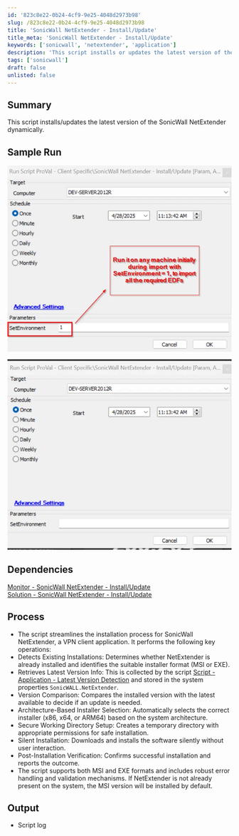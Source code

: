 ```yaml
---
id: '823c8e22-0b24-4cf9-9e25-4048d2973b98'
slug: /823c8e22-0b24-4cf9-9e25-4048d2973b98
title: 'SonicWall NetExtender - Install/Update'
title_meta: 'SonicWall NetExtender - Install/Update'
keywords: ['sonicwall', 'netextender', 'application']
description: 'This script installs or updates the latest version of the SonicWall NetExtender dynamically.'
tags: ['sonicwall']
draft: false
unlisted: false
---
```


## Summary
This script installs/updates the latest version of the SonicWall NetExtender dynamically.

## Sample Run

![Import EDFs Sample Run](../../../static/img/docs/823c8e22-0b24-4cf9-9e25-4048d2973b98/image.webp)

![Deploy SonicWall NetExtender Sample Run](../../../static/img/docs/823c8e22-0b24-4cf9-9e25-4048d2973b98/image-1.webp)

## Dependencies

 [Monitor - SonicWall NetExtender - Install/Update](/docs/b0ca57d2-351c-4f1d-9d98-954c1d77777e)  
 [Solution - SonicWall NetExtender - Install/Update](/docs/70d9b103-f73f-4e68-a4aa-d2651e44d09a)

## Process

- The script streamlines the installation process for SonicWall NetExtender, a VPN client application. It performs the following key operations:
- Detects Existing Installations: Determines whether NetExtender is already installed and identifies the suitable installer format (MSI or EXE).
- Retrieves Latest Version Info: This is collected by the script [Script - Application - Latest Version Detection](/docs/ffb77c6c-8dd7-4ca5-82a2-327b1658cbde) and stored in the system properties `SonicWALL.NetExtender`.
- Version Comparison: Compares the installed version with the latest available to decide if an update is needed.
- Architecture-Based Installer Selection: Automatically selects the correct installer (x86, x64, or ARM64) based on the system architecture.
- Secure Working Directory Setup: Creates a temporary directory with appropriate permissions for safe installation.
- Silent Installation: Downloads and installs the software silently without user interaction.
- Post-Installation Verification: Confirms successful installation and reports the outcome.
- The script supports both MSI and EXE formats and includes robust error handling and validation mechanisms. If NetExtender is not already present on the system, the MSI version will be installed by default.

## Output

- Script log